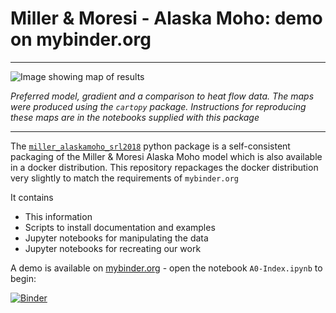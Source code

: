 
Miller & Moresi - Alaska Moho: demo on mybinder.org
==================================================

---

![Image showing map of results](https://www.dropbox.com/s/5s6uk6m3dlg5ysq/MohoSurfaceGradient-ClusteredGrids.png?raw=1)

_Preferred model, gradient and a comparison to heat flow data. The maps were
produced using the `cartopy` package. Instructions for reproducing these
maps are in the notebooks supplied with this package_

---

The [`miller_alaskamoho_srl2018`](https://pypi.org/project/miller_alaskamoho_srl2018/) python package is a self-consistent packaging of the
Miller & Moresi Alaska Moho model which
is also available in a docker distribution.
This repository repackages the docker distribution
very slightly to match the requirements of `mybinder.org`

It contains

   - This information
   - Scripts to install documentation and examples
   - Jupyter notebooks for manipulating the data
   - Jupyter notebooks for recreating our work

A demo is available on [mybinder.org](http://mybinder.org) - open the notebook `A0-Index.ipynb`
to begin:

[![Binder](https://mybinder.org/badge.svg)](https://mybinder.org/v2/gh/lmoresi/miller-moho-binder/master)
